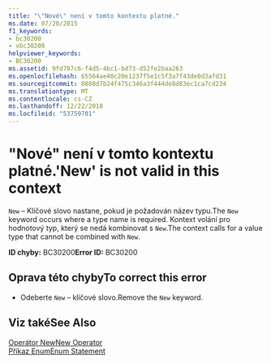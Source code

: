 ```yaml
---
title: "\"Nové\" není v tomto kontextu platné."
ms.date: 07/20/2015
f1_keywords:
- bc30200
- vbc30200
helpviewer_keywords:
- BC30200
ms.assetid: 9fd787c6-f4d5-4bc1-bd73-d52fe2baa263
ms.openlocfilehash: 65564ae40c20e1237f5e1c5f3a7f43de0d3afd31
ms.sourcegitcommit: 0888d7b24f475c346a3f444de8d83ec1ca7cd234
ms.translationtype: MT
ms.contentlocale: cs-CZ
ms.lasthandoff: 12/22/2018
ms.locfileid: "53759701"
---
```

# <a name="new-is-not-valid-in-this-context"></a><span data-ttu-id="67d83-102">"Nové" není v tomto kontextu platné.</span><span class="sxs-lookup"><span data-stu-id="67d83-102">'New' is not valid in this context</span></span>
<span data-ttu-id="67d83-103">`New` – Klíčové slovo nastane, pokud je požadován název typu.</span><span class="sxs-lookup"><span data-stu-id="67d83-103">The `New` keyword occurs where a type name is required.</span></span> <span data-ttu-id="67d83-104">Kontext volání pro hodnotový typ, který se nedá kombinovat s `New`.</span><span class="sxs-lookup"><span data-stu-id="67d83-104">The context calls for a value type that cannot be combined with `New`.</span></span>  
  
 <span data-ttu-id="67d83-105">**ID chyby:** BC30200</span><span class="sxs-lookup"><span data-stu-id="67d83-105">**Error ID:** BC30200</span></span>  
  
## <a name="to-correct-this-error"></a><span data-ttu-id="67d83-106">Oprava této chyby</span><span class="sxs-lookup"><span data-stu-id="67d83-106">To correct this error</span></span>  
  
-   <span data-ttu-id="67d83-107">Odeberte `New` – klíčové slovo.</span><span class="sxs-lookup"><span data-stu-id="67d83-107">Remove the `New` keyword.</span></span>  
  
## <a name="see-also"></a><span data-ttu-id="67d83-108">Viz také</span><span class="sxs-lookup"><span data-stu-id="67d83-108">See Also</span></span>  
 [<span data-ttu-id="67d83-109">Operátor New</span><span class="sxs-lookup"><span data-stu-id="67d83-109">New Operator</span></span>](../../visual-basic/language-reference/operators/new-operator.md)  
 [<span data-ttu-id="67d83-110">Příkaz Enum</span><span class="sxs-lookup"><span data-stu-id="67d83-110">Enum Statement</span></span>](../../visual-basic/language-reference/statements/enum-statement.md)

